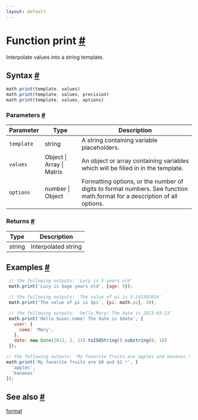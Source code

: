 ```yaml
---
layout: default
---
```


<!-- Note: This file is automatically generated from source code comments. Changes made in this file will be overridden. -->

<h1 id="function-print">Function print <a href="#function-print" title="Permalink">#</a></h1>

Interpolate values into a string template.


<h2 id="syntax">Syntax <a href="#syntax" title="Permalink">#</a></h2>

```js
math.print(template, values)
math.print(template, values, precision)
math.print(template, values, options)
```

<h3 id="parameters">Parameters <a href="#parameters" title="Permalink">#</a></h3>

Parameter | Type | Description
--------- | ---- | -----------
`template` | string | A string containing variable placeholders.
`values` | Object &#124; Array &#124; Matrix | An object or array containing variables which will be filled in in the template.
`options` | number &#124; Object | Formatting options, or the number of digits to format numbers. See function math.format for a description of all options.

<h3 id="returns">Returns <a href="#returns" title="Permalink">#</a></h3>

Type | Description
---- | -----------
string | Interpolated string


<h2 id="examples">Examples <a href="#examples" title="Permalink">#</a></h2>

```js
 // the following outputs: 'Lucy is 5 years old'
 math.print('Lucy is $age years old', {age: 5});

 // the following outputs: 'The value of pi is 3.141592654'
 math.print('The value of pi is $pi', {pi: math.pi}, 10);

 // the following outputs: 'hello Mary! The date is 2013-03-23'
 math.print('Hello $user.name! The date is $date', {
   user: {
     name: 'Mary',
   },
   date: new Date(2013, 2, 23).toISOString().substring(0, 10)
 });

// the following outputs: 'My favorite fruits are apples and bananas !'
math.print('My favorite fruits are $0 and $1 !', [
  'apples',
  'bananas'
]);
```


<h2 id="see-also">See also <a href="#see-also" title="Permalink">#</a></h2>

[format](format.html)

